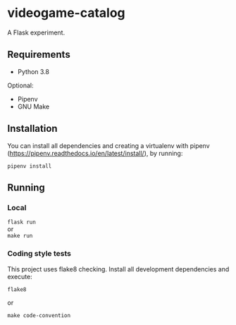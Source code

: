 # videogame-catalog
A Flask experiment.

## Requirements

- Python 3.8

Optional:
- Pipenv
- GNU Make

## Installation

You can install all dependencies and creating a virtualenv with pipenv (https://pipenv.readthedocs.io/en/latest/install/),
by running:

`pipenv install`

## Running 

### Local

`flask run`<br>
or<br>
`make run`

### Coding style tests

This project uses flake8 checking. Install all development dependencies and execute:

`flake8`

or

`make code-convention`
